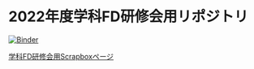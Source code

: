 # 2022年度学科FD研修会用リポジトリ

[![Binder](https://mybinder.org/badge_logo.svg)](https://mybinder.org/v2/gh/Sakamurray/deptfd/HEAD)

[学科FD研修会用Scrapboxページ](https://scrapbox.io/deptFd/%E6%A9%9F%E6%A2%B0%E3%82%B7%E3%82%B9%E3%83%86%E3%83%A0%E5%B7%A5%E5%AD%A6%E7%A7%91%E3%81%AB%E3%81%8A%E3%81%91%E3%82%8B%E6%83%85%E5%A0%B1%E7%92%B0%E5%A2%83%E6%95%99%E8%82%B2(5) )
